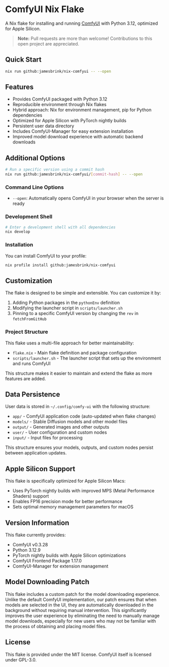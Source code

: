 # ComfyUI Nix Flake

A Nix flake for installing and running [ComfyUI](https://github.com/comfyanonymous/ComfyUI) with Python 3.12, optimized for Apple Silicon.

> **Note:** Pull requests are more than welcome! Contributions to this open project are appreciated.

## Quick Start

```bash
nix run github:jamesbrink/nix-comfyui -- --open
```

## Features

- Provides ComfyUI packaged with Python 3.12
- Reproducible environment through Nix flakes
- Hybrid approach: Nix for environment management, pip for Python dependencies
- Optimized for Apple Silicon with PyTorch nightly builds
- Persistent user data directory
- Includes ComfyUI-Manager for easy extension installation
- Improved model download experience with automatic backend downloads

## Additional Options

```bash
# Run a specific version using a commit hash
nix run github:jamesbrink/nix-comfyui/[commit-hash] -- --open
```

### Command Line Options

- `--open`: Automatically opens ComfyUI in your browser when the server is ready

### Development Shell

```bash
# Enter a development shell with all dependencies
nix develop
```

### Installation

You can install ComfyUI to your profile:

```bash
nix profile install github:jamesbrink/nix-comfyui
```

## Customization

The flake is designed to be simple and extensible. You can customize it by:

1. Adding Python packages in the `pythonEnv` definition
2. Modifying the launcher script in `scripts/launcher.sh`
3. Pinning to a specific ComfyUI version by changing the `rev` in `fetchFromGitHub`

### Project Structure

This flake uses a multi-file approach for better maintainability:

- `flake.nix` - Main flake definition and package configuration
- `scripts/launcher.sh` - The launcher script that sets up the environment and runs ComfyUI

This structure makes it easier to maintain and extend the flake as more features are added.

## Data Persistence

User data is stored in `~/.config/comfy-ui` with the following structure:

- `app/` - ComfyUI application code (auto-updated when flake changes)
- `models/` - Stable Diffusion models and other model files
- `output/` - Generated images and other outputs
- `user/` - User configuration and custom nodes
- `input/` - Input files for processing

This structure ensures your models, outputs, and custom nodes persist between application updates.

## Apple Silicon Support

This flake is specifically optimized for Apple Silicon Macs:

- Uses PyTorch nightly builds with improved MPS (Metal Performance Shaders) support
- Enables FP16 precision mode for better performance
- Sets optimal memory management parameters for macOS

## Version Information

This flake currently provides:

- ComfyUI v0.3.28
- Python 3.12.9
- PyTorch nightly builds with Apple Silicon optimizations
- ComfyUI Frontend Package 1.17.0
- ComfyUI-Manager for extension management

## Model Downloading Patch

This flake includes a custom patch for the model downloading experience. Unlike the default ComfyUI implementation, our patch ensures that when models are selected in the UI, they are automatically downloaded in the background without requiring manual intervention. This significantly improves the user experience by eliminating the need to manually manage model downloads, especially for new users who may not be familiar with the process of obtaining and placing model files.

## License

This flake is provided under the MIT license. ComfyUI itself is licensed under GPL-3.0.
